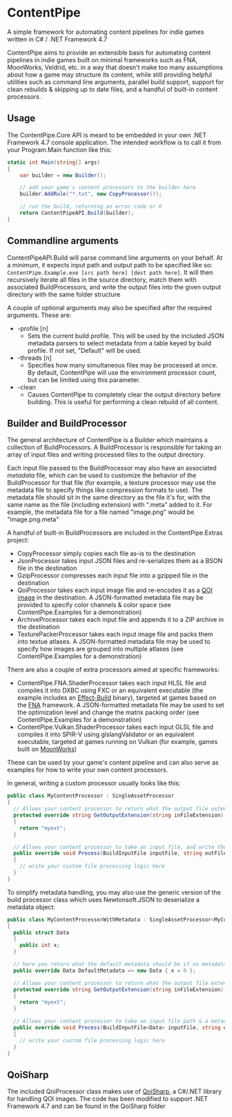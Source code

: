 # ContentPipe

A simple framework for automating content pipelines for indie games written in C# / .NET Framework 4.7

ContentPipe aims to provide an extensible basis for automating content pipelines in indie games built on minimal frameworks such as FNA, MoonWorks, Veldrid, etc. in a way that doesn't make too many assumptions about how a game may structure its content, while still providing helpful utilities such as command line arguments, parallel build support, support for clean rebuilds & skipping up to date files, and a handful of built-in content processors.

## Usage

The ContentPipe.Core API is meant to be embedded in your own .NET Framework 4.7 console application. The intended workflow is to call it from your Program.Main function like this:

```csharp
static int Main(string[] args)
{
    var builder = new Builder();

    // add your game's content processors to the builder here
    builder.AddRule("*.txt", new CopyProcessor());

    // run the build, returning an error code or 0
    return ContentPipeAPI.Build(builder);
}
```

## Commandline arguments

ContentPipeAPI.Build will parse command line arguments on your behalf. At a minimum, it expects input path and output path to be specified like so: `ContentPipe.Example.exe [src path here] [dest path here]`. It will then recursively iterate all files in the source directory, match them with associated BuildProcessors, and write the output files into the given output directory with the same folder structure

A couple of optional arguments may also be specified after the required arguments. These are:

* -profile [n]
  * Sets the current build profile. This will be used by the included JSON metadata parsers to select metadata from a table keyed by build profile. If not set, "Default" will be used.
* -threads [n]
  * Specifies how many simultaneous files may be processed at once. By default, ContentPipe will use the environment processor count, but can be limited using this parameter.
* -clean
  * Causes ContentPipe to completely clear the output directory before building. This is useful for performing a clean rebuild of all content.

## Builder and BuildProcessor

The general architecture of ContentPipe is a Builder which maintains a collection of BuildProcessors. A BuildProcessor is responsible for taking an array of input files and writing processed files to the output directory.

Each input file passed to the BuildProcessor may also have an associated *metadata* file, which can be used to customize the behavior of the BuildProcessor for that file (for example, a texture processor may use the metadata file to specify things like compression formats to use). The metadata file should sit in the same directory as the file it's for, with the same name as the file (including extension) with ".meta" added to it. For example, the metadata file for a file named "image.png" would be "image.png.meta"

A handful of built-in BuildProcessors are included in the ContentPipe.Extras project:

* CopyProcessor simply copies each file as-is to the destination
* JsonProcessor takes input JSON files and re-serializes them as a BSON file in the destination
* GzipProcessor compresses each input file into a gzipped file in the destination
* QoiProcessor takes each input image file and re-encodes it as a [QOI image](https://github.com/phoboslab/qoi) in the destination. A JSON-formatted metadata file may be provided to specify color channels & color space (see ContentPipe.Examples for a demonstration)
* ArchiveProcessor takes each input file and appends it to a ZIP archive in the destination
* TexturePackerProcessor takes each input image file and packs them into textue atlases. A JSON-formatted metadata file may be used to specify how images are grouped into multiple atlases (see ContentPipe.Examples for a demonstration)

There are also a couple of extra processors aimed at specific frameworks:

* ContentPipe.FNA.ShaderProcessor takes each input HLSL file and compiles it into DXBC using FXC or an equivalent executable (the example includes an [Effect-Build](https://github.com/GlaireDaggers/Effect-Build/) binary), targeted at games based on the [FNA](https://github.com/FNA-XNA/FNA) framework. A JSON-formatted metadata file may be used to set the optimization level and change the matrix packing order (see ContentPipe.Examples for a demonstration)
* ContentPipe.Vulkan.ShaderProcessor takes each input GLSL file and compiles it into SPIR-V using glslangValidator or an equivalent executable, targeted at games running on Vulkan (for example, games built on [MoonWorks](https://gitea.moonside.games/MoonsideGames/MoonWorks.git))

These can be used by your game's content pipeline and can also serve as examples for how to write your own content processors.

In general, writing a custom processor usually looks like this:

```csharp
public class MyContentProcessor : SingleAssetProcessor
{
  // Allows your content processor to return what the output file extension should be for a given input file's extension
  protected override string GetOutputExtension(string inFileExtension)
  {
    return "myext";
  }

  // Allows your content processor to take an input file, and write the final content to the given output file path
  public override void Process(BuildInputFile inputFile, string outFilePath, BuildOptions options)
  {
    // write your custom file processing logic here
  }
}
```

To simplify metadata handling, you may also use the generic version of the build processor class which uses Newtonsoft.JSON to deserialize a metadata object:

```csharp
public class MyContentProcessorWithMetadata : SingleAssetProcessor<MyContentProcessorWithMetadata.Data>
{
  public struct Data
  {
    public int x;
  }

  // here you return what the default metadata should be if no metadata file is provided
  public override Data DefaultMetadata => new Data { x = 0 };

  // Allows your content processor to return what the output file extension should be for a given input file's extension
  protected override string GetOutputExtension(string inFileExtension)
  {
    return "myext";
  }

  // Allows your content processor to take an input file path & a metadata object, and write the final content to the given output file path
  public override void Process(BuildInputFile<Data> inputFile, string outFilePath, BuildOptions options)
  {
    // write your custom file processing logic here
  }
}
```

## QoiSharp

The included QoiProcessor class makes use of [QoiSharp](https://github.com/NUlliiON/QoiSharp), a C#/.NET library for handling QOI images. The code has been modified to support .NET Framework 4.7 and can be found in the QoiSharp folder

